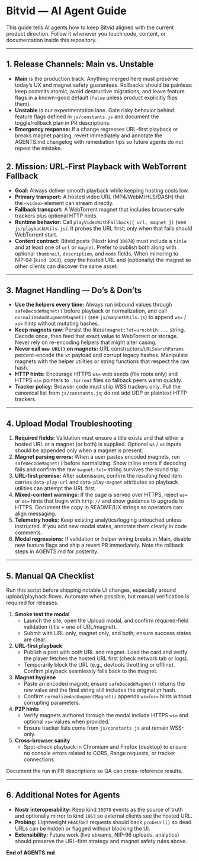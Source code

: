# Bitvid — AI Agent Guide

This guide tells AI agents how to keep Bitvid aligned with the current product direction. Follow it whenever you touch code, content, or documentation inside this repository.

---

## 1. Release Channels: Main vs. Unstable

* **Main** is the production track. Anything merged here must preserve today’s UX and magnet safety guarantees. Rollbacks should be painless: keep commits atomic, avoid destructive migrations, and leave feature flags in a known-good default (`false` unless product explicitly flips them).
* **Unstable** is our experimentation lane. Gate risky behavior behind feature flags defined in `js/constants.js` and document the toggle/rollback plan in PR descriptions.
* **Emergency response:** If a change regresses URL-first playback or breaks magnet parsing, revert immediately and annotate the AGENTS.md changelog with remediation tips so future agents do not repeat the mistake.

## 2. Mission: URL‑First Playback with WebTorrent Fallback

* **Goal:** Always deliver smooth playback while keeping hosting costs low.
* **Primary transport:** A hosted video URL (MP4/WebM/HLS/DASH) that the `<video>` element can stream directly.
* **Fallback transport:** A WebTorrent magnet that includes browser‑safe trackers plus optional HTTP hints.
* **Runtime behavior:** Call `playVideoWithFallback({ url, magnet })` (see `js/playbackUtils.js`). It probes the URL first; only when that fails should WebTorrent start.
* **Content contract:** Bitvid posts (Nostr kind `30078`) must include a `title` and at least one of `url` or `magnet`. Prefer to publish both along with optional `thumbnail`, `description`, and `mode` fields. When mirroring to NIP‑94 (`kind 1063`), copy the hosted URL and (optionally) the magnet so other clients can discover the same asset.

---

## 3. Magnet Handling — Do’s & Don’ts

* **Use the helpers every time:** Always run inbound values through `safeDecodeMagnet()` before playback or normalization, and call `normalizeAndAugmentMagnet()` (see `js/magnetUtils.js`) to append `ws=` / `xs=` hints without mutating hashes.
* **Keep magnets raw:** Persist the literal `magnet:?xt=urn:btih:...` string. Decode once, then feed that exact value to WebTorrent or storage. Never rely on re-encoding helpers that might alter casing.
* **Never call `new URL()` on magnets:** URL constructors/`URLSearchParams` percent-encode the `xt` payload and corrupt legacy hashes. Manipulate magnets with the helper utilities or string functions that respect the raw hash.
* **HTTP hints:** Encourage HTTPS `ws=` web seeds (file roots only) and HTTPS `xs=` pointers to `.torrent` files so fallback peers warm quickly.
* **Tracker policy:** Browser code must ship WSS trackers only. Pull the canonical list from `js/constants.js`; do not add UDP or plaintext HTTP trackers.

---

## 4. Upload Modal Troubleshooting

1. **Required fields:** Validation must ensure a title exists and that either a hosted URL or a magnet (or both) is supplied. Optional `ws` / `xs` inputs should be appended only when a magnet is present.
2. **Magnet parsing errors:** When a user pastes encoded magnets, run `safeDecodeMagnet()` before normalizing. Show inline errors if decoding fails and confirm the raw `magnet:?xt=` string survives the round trip.
3. **URL-first promise:** After submission, confirm the resulting feed item carries `data-play-url` and `data-play-magnet` attributes so playback utilities can attempt the URL first.
4. **Mixed-content warnings:** If the page is served over HTTPS, reject `ws=` or `xs=` hints that begin with `http://` and show guidance to upgrade to HTTPS. Document the copy in README/UX strings so operators can align messaging.
5. **Telemetry hooks:** Keep existing analytics/logging untouched unless instructed. If you add new modal states, annotate them clearly in code comments.
6. **Modal regressions:** If validation or helper wiring breaks in Main, disable new feature flags and ship a revert PR immediately. Note the rollback steps in AGENTS.md for posterity.

---

## 5. Manual QA Checklist

Run this script before shipping notable UI changes, especially around upload/playback flows. Automate when possible, but manual verification is required for releases.

1. **Smoke test the modal**
   * Launch the site, open the Upload modal, and confirm required-field validation (title + one of URL/magnet).
   * Submit with URL only, magnet only, and both; ensure success states are clear.
2. **URL-first playback**
   * Publish a post with both URL and magnet. Load the card and verify the player fetches the hosted URL first (check network tab or logs).
   * Temporarily block the URL (e.g., devtools throttling or offline). Confirm playback seamlessly falls back to the magnet.
3. **Magnet hygiene**
   * Paste an encoded magnet; ensure `safeDecodeMagnet()` returns the raw value and the final string still includes the original `xt` hash.
   * Confirm `normalizeAndAugmentMagnet()` appends `ws=`/`xs=` hints without corrupting parameters.
4. **P2P hints**
   * Verify magnets authored through the modal include HTTPS `ws=` and optional `xs=` values when provided.
   * Ensure tracker lists come from `js/constants.js` and remain WSS-only.
5. **Cross-browser sanity**
   * Spot-check playback in Chromium and Firefox (desktop) to ensure no console errors related to CORS, Range requests, or tracker connections.

Document the run in PR descriptions so QA can cross-reference results.

---

## 6. Additional Notes for Agents

* **Nostr interoperability:** Keep kind `30078` events as the source of truth and optionally mirror to kind `1063` so external clients see the hosted URL.
* **Probing:** Lightweight `HEAD`/`GET` requests should back `probeUrl()` so dead URLs can be hidden or flagged without blocking the UI.
* **Extensibility:** Future work (live streams, NIP-96 uploads, analytics) should preserve the URL-first strategy and magnet safety rules above.

**End of AGENTS.md**
